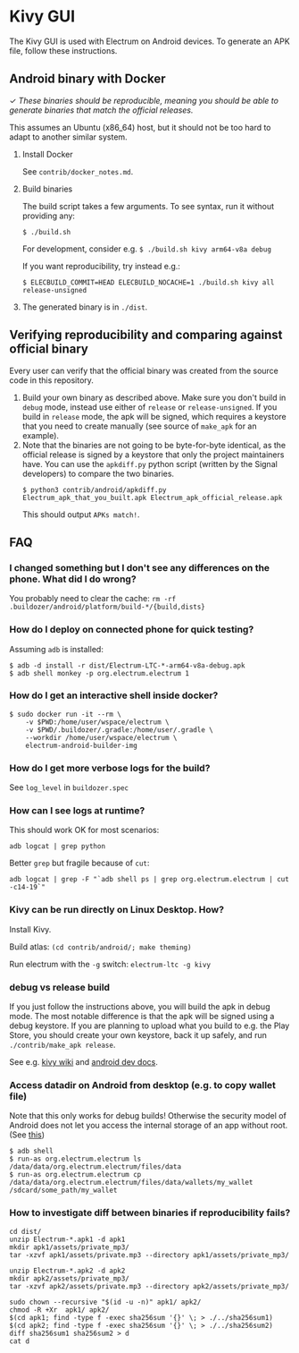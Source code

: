 # Kivy GUI

The Kivy GUI is used with Electrum on Android devices.
To generate an APK file, follow these instructions.

## Android binary with Docker

✓ _These binaries should be reproducible, meaning you should be able to generate
binaries that match the official releases._

This assumes an Ubuntu (x86_64) host, but it should not be too hard to adapt to another
similar system.

1. Install Docker

   See `contrib/docker_notes.md`.

2. Build binaries

   The build script takes a few arguments. To see syntax, run it without providing any:

   ```
   $ ./build.sh
   ```

   For development, consider e.g. `$ ./build.sh kivy arm64-v8a debug`

   If you want reproducibility, try instead e.g.:

   ```
   $ ELECBUILD_COMMIT=HEAD ELECBUILD_NOCACHE=1 ./build.sh kivy all release-unsigned
   ```

3. The generated binary is in `./dist`.

## Verifying reproducibility and comparing against official binary

Every user can verify that the official binary was created from the source code in this
repository.

1. Build your own binary as described above.
   Make sure you don't build in `debug` mode,
   instead use either of `release` or `release-unsigned`.
   If you build in `release` mode, the apk will be signed, which requires a keystore
   that you need to create manually (see source of `make_apk` for an example).
2. Note that the binaries are not going to be byte-for-byte identical, as the official
   release is signed by a keystore that only the project maintainers have.
   You can use the `apkdiff.py` python script (written by the Signal developers) to compare
   the two binaries.
   ```
   $ python3 contrib/android/apkdiff.py Electrum_apk_that_you_built.apk Electrum_apk_official_release.apk
   ```
   This should output `APKs match!`.

## FAQ

### I changed something but I don't see any differences on the phone. What did I do wrong?

You probably need to clear the cache: `rm -rf .buildozer/android/platform/build-*/{build,dists}`

### How do I deploy on connected phone for quick testing?

Assuming `adb` is installed:

```
$ adb -d install -r dist/Electrum-LTC-*-arm64-v8a-debug.apk
$ adb shell monkey -p org.electrum.electrum 1
```

### How do I get an interactive shell inside docker?

```
$ sudo docker run -it --rm \
    -v $PWD:/home/user/wspace/electrum \
    -v $PWD/.buildozer/.gradle:/home/user/.gradle \
    --workdir /home/user/wspace/electrum \
    electrum-android-builder-img
```

### How do I get more verbose logs for the build?

See `log_level` in `buildozer.spec`

### How can I see logs at runtime?

This should work OK for most scenarios:

```
adb logcat | grep python
```

Better `grep` but fragile because of `cut`:

```
adb logcat | grep -F "`adb shell ps | grep org.electrum.electrum | cut -c14-19`"
```

### Kivy can be run directly on Linux Desktop. How?

Install Kivy.

Build atlas: `(cd contrib/android/; make theming)`

Run electrum with the `-g` switch: `electrum-ltc -g kivy`

### debug vs release build

If you just follow the instructions above, you will build the apk
in debug mode. The most notable difference is that the apk will be
signed using a debug keystore. If you are planning to upload
what you build to e.g. the Play Store, you should create your own
keystore, back it up safely, and run `./contrib/make_apk release`.

See e.g. [kivy wiki](https://github.com/kivy/kivy/wiki/Creating-a-Release-APK)
and [android dev docs](https://developer.android.com/studio/build/building-cmdline#sign_cmdline).

### Access datadir on Android from desktop (e.g. to copy wallet file)

Note that this only works for debug builds! Otherwise the security model
of Android does not let you access the internal storage of an app without root.
(See [this](https://stackoverflow.com/q/9017073))

```
$ adb shell
$ run-as org.electrum.electrum ls /data/data/org.electrum.electrum/files/data
$ run-as org.electrum.electrum cp /data/data/org.electrum.electrum/files/data/wallets/my_wallet /sdcard/some_path/my_wallet
```

### How to investigate diff between binaries if reproducibility fails?

```
cd dist/
unzip Electrum-*.apk1 -d apk1
mkdir apk1/assets/private_mp3/
tar -xzvf apk1/assets/private.mp3 --directory apk1/assets/private_mp3/

unzip Electrum-*.apk2 -d apk2
mkdir apk2/assets/private_mp3/
tar -xzvf apk2/assets/private.mp3 --directory apk2/assets/private_mp3/

sudo chown --recursive "$(id -u -n)" apk1/ apk2/
chmod -R +Xr  apk1/ apk2/
$(cd apk1; find -type f -exec sha256sum '{}' \; > ./../sha256sum1)
$(cd apk2; find -type f -exec sha256sum '{}' \; > ./../sha256sum2)
diff sha256sum1 sha256sum2 > d
cat d
```

